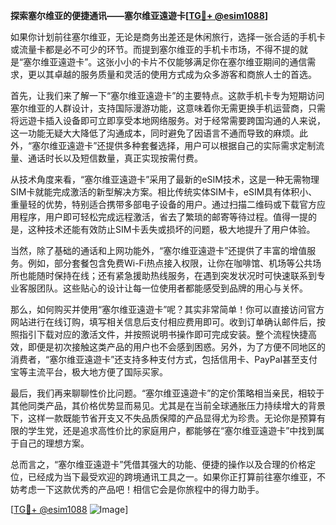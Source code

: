 **探索塞尔维亚的便捷通讯——塞尔维亚遠遊卡[[TG💪+ @esim1088](https://t.me/s/esim1088)]**

如果你计划前往塞尔维亚，无论是商务出差还是休闲旅行，选择一张合适的手机卡或流量卡都是必不可少的环节。而提到塞尔维亚的手机卡市场，不得不提的就是“塞尔维亚遠遊卡”。这张小小的卡片不仅能够满足你在塞尔维亚期间的通信需求，更以其卓越的服务质量和灵活的使用方式成为众多游客和商旅人士的首选。

首先，让我们来了解一下“塞尔维亚遠遊卡”的主要特点。这款手机卡专为短期访问塞尔维亚的人群设计，支持国际漫游功能，这意味着你无需更换手机运营商，只需将远遊卡插入设备即可立即享受本地网络服务。对于经常需要跨国沟通的人来说，这一功能无疑大大降低了沟通成本，同时避免了因语言不通而导致的麻烦。此外，“塞尔维亚遠遊卡”还提供多种套餐选择，用户可以根据自己的实际需求定制流量、通话时长以及短信数量，真正实现按需付费。

从技术角度来看，“塞尔维亚遠遊卡”采用了最新的eSIM技术，这是一种无需物理SIM卡就能完成激活的新型解决方案。相比传统实体SIM卡，eSIM具有体积小、重量轻的优势，特别适合携带多部电子设备的用户。通过扫描二维码或下载官方应用程序，用户即可轻松完成远程激活，省去了繁琐的邮寄等待过程。值得一提的是，这种技术还能有效防止SIM卡丢失或损坏的问题，极大地提升了用户体验。

当然，除了基础的通话和上网功能外，“塞尔维亚遠遊卡”还提供了丰富的增值服务。例如，部分套餐包含免费Wi-Fi热点接入权限，让你在咖啡馆、机场等公共场所也能随时保持在线；还有紧急援助热线服务，在遇到突发状况时可快速联系到专业客服团队。这些贴心的设计让每一位使用者都能感受到品牌的用心与关怀。

那么，如何购买并使用“塞尔维亚遠遊卡”呢？其实非常简单！你可以直接访问官方网站进行在线订购，填写相关信息后支付相应费用即可。收到订单确认邮件后，按照指引下载对应的激活文件，并按照说明书操作即可完成安装。整个流程快捷高效，即便是初次接触这类产品的用户也不会感到困惑。另外，为了方便不同地区的消费者，“塞尔维亚遠遊卡”还支持多种支付方式，包括信用卡、PayPal甚至支付宝等主流平台，极大地方便了国际买家。

最后，我们再来聊聊性价比问题。“塞尔维亚遠遊卡”的定价策略相当亲民，相较于其他同类产品，其价格优势显而易见。尤其是在当前全球通胀压力持续增大的背景下，这样一款既能节省开支又不失品质保障的产品显得尤为珍贵。无论你是预算有限的学生党，还是追求高性价比的家庭用户，都能够在“塞尔维亚遠遊卡”中找到属于自己的理想方案。

总而言之，“塞尔维亚遠遊卡”凭借其强大的功能、便捷的操作以及合理的价格定位，已经成为当下最受欢迎的跨境通讯工具之一。如果你正打算前往塞尔维亚，不妨考虑一下这款优秀的产品吧！相信它会是你旅程中的得力助手。

[[TG💪+ @esim1088](https://t.me/s/esim1088) ![Image](https://i.postimg.cc/4NQfJmqS/Snipaste-2025-05-13-00-14-12.png)]